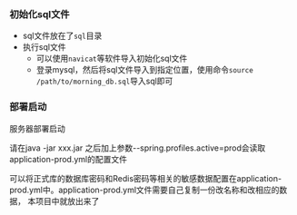 ### 初始化sql文件
- sql文件放在了`sql`目录
- 执行sql文件
  - 可以使用`navicat`等软件导入初始化sql文件
  - 登录mysql，然后将sql文件导入到指定位置，使用命令`source /path/to/morning_db.sql`导入sql即可 
   
   
### 部署启动
服务器部署启动

请在java -jar xxx.jar 之后加上参数--spring.profiles.active=prod会读取
application-prod.yml的配置文件

可以将正式库的数据库密码和Redis密码等相关的敏感数据配置在application-prod.yml中。application-prod.yml文件需要自己复制一份改名称和改相应的数据，
本项目中就放出来了
      
      